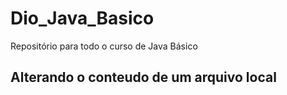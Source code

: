 # Dio_Java_Basico
Repositório para todo o curso de Java Básico

## Alterando o conteudo de um arquivo local
